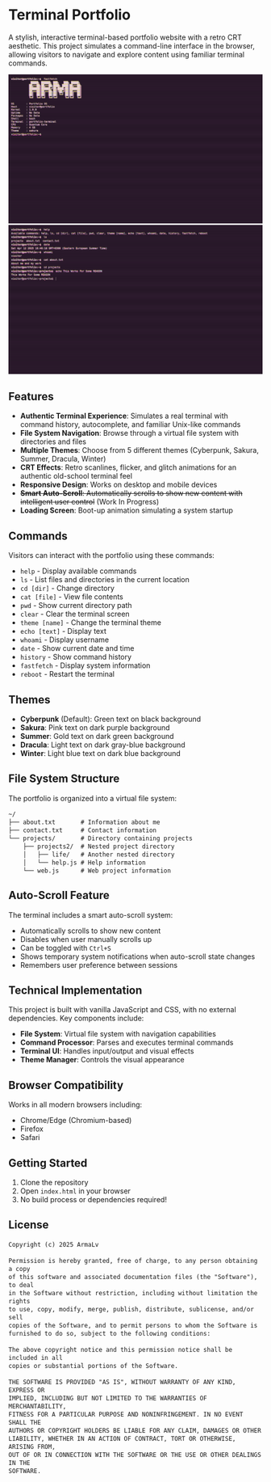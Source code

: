 # Terminal Portfolio

A stylish, interactive terminal-based portfolio website with a retro CRT aesthetic. This project simulates a command-line interface in the browser, allowing visitors to navigate and explore content using familiar terminal commands.

![Terminal Portfolio Screenshot Nr.1](assets/screenshot.png)
![Terminal Portfolio Screenshot Nr.2](assets/screenshot1.png)

## Features

- **Authentic Terminal Experience**: Simulates a real terminal with command history, autocomplete, and familiar Unix-like commands
- **File System Navigation**: Browse through a virtual file system with directories and files
- **Multiple Themes**: Choose from 5 different themes (Cyberpunk, Sakura, Summer, Dracula, Winter)
- **CRT Effects**: Retro scanlines, flicker, and glitch animations for an authentic old-school terminal feel
- **Responsive Design**: Works on desktop and mobile devices
- <del>**Smart Auto-Scroll**: Automatically scrolls to show new content with intelligent user control</del> (Work In Progress)
- **Loading Screen**: Boot-up animation simulating a system startup

## Commands

Visitors can interact with the portfolio using these commands:

- `help` - Display available commands
- `ls` - List files and directories in the current location
- `cd [dir]` - Change directory
- `cat [file]` - View file contents
- `pwd` - Show current directory path
- `clear` - Clear the terminal screen
- `theme [name]` - Change the terminal theme
- `echo [text]` - Display text
- `whoami` - Display username
- `date` - Show current date and time
- `history` - Show command history
- `fastfetch` - Display system information
- `reboot` - Restart the terminal

## Themes

- **Cyberpunk** (Default): Green text on black background
- **Sakura**: Pink text on dark purple background
- **Summer**: Gold text on dark green background
- **Dracula**: Light text on dark gray-blue background
- **Winter**: Light blue text on dark blue background

## File System Structure

The portfolio is organized into a virtual file system:

```
~/
├── about.txt       # Information about me
├── contact.txt     # Contact information
└── projects/       # Directory containing projects
    ├── projects2/  # Nested project directory
    │   ├── life/   # Another nested directory
    │   └── help.js # Help information
    └── web.js      # Web project information
```

## Auto-Scroll Feature

The terminal includes a smart auto-scroll system:

- Automatically scrolls to show new content
- Disables when user manually scrolls up
- Can be toggled with `Ctrl+S`
- Shows temporary system notifications when auto-scroll state changes
- Remembers user preference between sessions

## Technical Implementation

This project is built with vanilla JavaScript and CSS, with no external dependencies. Key components include:

- **File System**: Virtual file system with navigation capabilities
- **Command Processor**: Parses and executes terminal commands
- **Terminal UI**: Handles input/output and visual effects
- **Theme Manager**: Controls the visual appearance

## Browser Compatibility

Works in all modern browsers including:
- Chrome/Edge (Chromium-based)
- Firefox
- Safari

## Getting Started

1. Clone the repository
2. Open `index.html` in your browser
3. No build process or dependencies required!

## License

```
Copyright (c) 2025 ArmaLv

Permission is hereby granted, free of charge, to any person obtaining a copy
of this software and associated documentation files (the "Software"), to deal
in the Software without restriction, including without limitation the rights
to use, copy, modify, merge, publish, distribute, sublicense, and/or sell
copies of the Software, and to permit persons to whom the Software is
furnished to do so, subject to the following conditions:

The above copyright notice and this permission notice shall be included in all
copies or substantial portions of the Software.

THE SOFTWARE IS PROVIDED "AS IS", WITHOUT WARRANTY OF ANY KIND, EXPRESS OR
IMPLIED, INCLUDING BUT NOT LIMITED TO THE WARRANTIES OF MERCHANTABILITY,
FITNESS FOR A PARTICULAR PURPOSE AND NONINFRINGEMENT. IN NO EVENT SHALL THE
AUTHORS OR COPYRIGHT HOLDERS BE LIABLE FOR ANY CLAIM, DAMAGES OR OTHER
LIABILITY, WHETHER IN AN ACTION OF CONTRACT, TORT OR OTHERWISE, ARISING FROM,
OUT OF OR IN CONNECTION WITH THE SOFTWARE OR THE USE OR OTHER DEALINGS IN THE
SOFTWARE.
```
